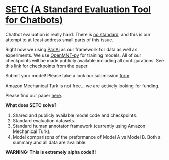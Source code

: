 # [SETC (A Standard Evaluation Tool for Chatbots)](https://jsedoc.github.io/SETC/)
Chatbot evaluation is really hard. There is [no standard](http://www.seas.upenn.edu/~joao/chatbot_human_evaluation.pdf), and this is our attempt to at least address small parts of this issue.

Right now we using [ParlAi](http://parl.ai/) as our framework for data as well as experiments. We use [OpenMNT-py](https://github.com/OpenNMT/OpenNMT-py) for training models. All of our checkpoints will be made publicly available including all configurations. See this [link](http://chatbot-eval-data.s3-accelerate.amazonaws.com/results/available_checkpoints.txt) for checkpoints from the paper. 

Submit your model! Please take a look our submission [form](http://www.seas.upenn.edu/~joao/qc7.html).

Amazon Mechanical Turk is not free... we are actively looking for funding.

Please find our paper [here](Chatbot_Evaluation_2018_COLING.pdf).

**What does SETC solve?**
 1. Shared and publicly available model code and checkpoints.
 1. Standard evaluation datasets.
 1. Standard human annotator framework (currently using Amazon Mechanical Turk).
 1. Model comparisons of the preformance of Model A vs Model B. Both a summary and all data are available.
 
**WARNING: This is extremely alpha code!!!**


